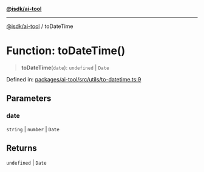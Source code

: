 [**@isdk/ai-tool**](../README.md)

***

[@isdk/ai-tool](../globals.md) / toDateTime

# Function: toDateTime()

> **toDateTime**(`date`): `undefined` \| `Date`

Defined in: [packages/ai-tool/src/utils/to-datetime.ts:9](https://github.com/isdk/ai-tool.js/blob/62dd65284e1c50d2e8546a14ae292154369bdb2c/src/utils/to-datetime.ts#L9)

## Parameters

### date

`string` | `number` | `Date`

## Returns

`undefined` \| `Date`
